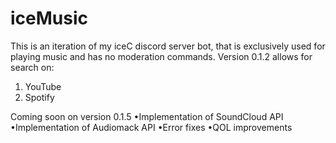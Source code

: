 # iceMusic
This is an iteration of my iceC discord server bot, that is exclusively used for playing music and has no moderation commands.
Version 0.1.2 allows for search on:
1. YouTube
2. Spotify

Coming soon on version 0.1.5
•Implementation of SoundCloud API
•Implementation of Audiomack API
•Error fixes
•QOL improvements